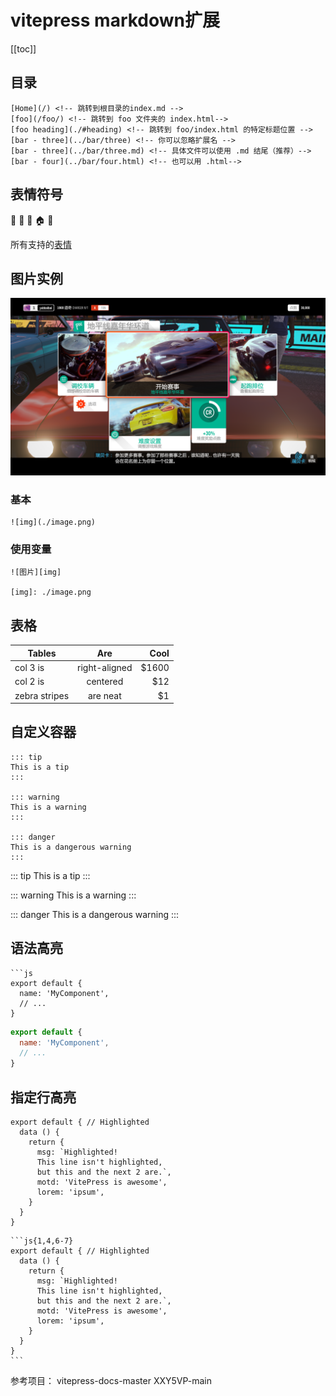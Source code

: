 # vitepress markdown扩展


[[toc]]


## 目录

```
[Home](/) <!-- 跳转到根目录的index.md -->
[foo](/foo/) <!-- 跳转到 foo 文件夹的 index.html-->
[foo heading](./#heading) <!-- 跳转到 foo/index.html 的特定标题位置 -->
[bar - three](../bar/three) <!-- 你可以忽略扩展名 -->
[bar - three](../bar/three.md) <!-- 具体文件可以使用 .md 结尾（推荐）-->
[bar - four](../bar/four.html) <!-- 也可以用 .html-->
```


## 表情符号 
:tada: :100: :train: :house: :wolf:

所有支持的[表情](https://github.com/markdown-it/markdown-it-emoji/blob/master/lib/data/full.json)


## 图片实例

![图片][img]

[img]: ./image.png

### 基本
```
![img](./image.png)
```
### 使用变量
```
![图片][img]

[img]: ./image.png
```

## 表格

| Tables        | Are           | Cool  |
| ------------- |:-------------:| -----:|
| col 3 is      | right-aligned | $1600 |
| col 2 is      | centered      |   $12 |
| zebra stripes | are neat      |    $1 |


## 自定义容器
```
::: tip
This is a tip
:::

::: warning
This is a warning
:::

::: danger
This is a dangerous warning
:::
```
::: tip
This is a tip
:::

::: warning
This is a warning
:::

::: danger
This is a dangerous warning
:::


## 语法高亮

```
```js
export default {
  name: 'MyComponent',
  // ...
}
```
```js
export default {
  name: 'MyComponent',
  // ...
}
```

## 指定行高亮

```js{1,4,6-7}
export default { // Highlighted
  data () {
    return {
      msg: `Highlighted!
      This line isn't highlighted,
      but this and the next 2 are.`,
      motd: 'VitePress is awesome',
      lorem: 'ipsum',
    }
  }
}
```

````
```js{1,4,6-7}
export default { // Highlighted
  data () {
    return {
      msg: `Highlighted!
      This line isn't highlighted,
      but this and the next 2 are.`,
      motd: 'VitePress is awesome',
      lorem: 'ipsum',
    }
  }
}
```
````


参考项目： vitepress-docs-master  XXY5VP-main

